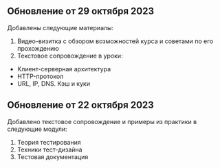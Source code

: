 ## Обновление от 29 октября 2023

Добавлены следующие материалы:
1. Видео-визитка с обзором возможностей курса и советами по его прохождению
2. Текстовое сопровождение в уроки:
  - Клиент-серверная архитектура
  - HTTP-протокол
  - URL, IP, DNS. Кэш и куки

## Обновление от 22 октября 2023

Добавлено текстовое сопровождение и примеры из практики в следующие модули:
1. Теория тестирования
2. Техники тест-дизайна
3. Тестовая документация


